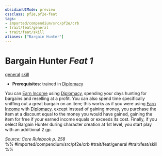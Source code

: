 ```yaml
---
obsidianUIMode: preview
cssclass: pf2e,pf2e-feat
tags:
- imported/compendium/src/pf2e/crb
- trait/feat/general
- trait/feat/skill
aliases: ["Bargain Hunter"]
---
```

# Bargain Hunter  *Feat 1*  
[general](general.md)  [skill](skill.md)  

- **Prerequisites**: trained in [Diplomacy](../skills.md#Diplomacy)

You can [Earn Income](earn-income.md) using [Diplomacy](../skills.md#Diplomacy), spending your days hunting for bargains and reselling at a profit. You can also spend time specifically sniffing out a great bargain on an item; this works as if you were using [Earn Income](earn-income.md) with [Diplomacy](../skills.md#Diplomacy), except instead of gaining money, you purchase the item at a discount equal to the money you would have gained, gaining the item for free if your earned income equals or exceeds its cost. Finally, if you select Bargain Hunter during character creation at 1st level, you start play with an additional 2 gp.

*Source: Core Rulebook p. 258*  
%% #imported/compendium/src/pf2e/crb #trait/feat/general #trait/feat/skill %%